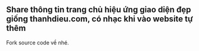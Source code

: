 <h2>Share thông tin trang chủ hiệu ứng giao diện đẹp giống thanhdieu.com, có nhạc khi vào website tự thêm</h2>
Fork source code về nhé.

